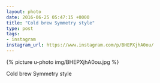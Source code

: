 ```yaml
---
layout: photo
date: 2016-06-25 05:47:15 +0000
title: "Cold brew Symmetry style"
type: post
tags:
- instagram
instagram_url: https://www.instagram.com/p/BHEPXjhA0ou/
---
```


{% picture u-photo img/BHEPXjhA0ou.jpg %}

Cold brew Symmetry style
